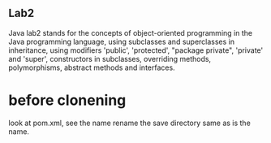 ## Lab2
Java lab2 stands for the concepts of object-oriented programming in the Java programming language, 
using subclasses and superclasses in inheritance, using modifiers 'public', 'protected', "package private", 'private' and 'super',
constructors in subclasses, overriding methods, polymorphisms, abstract methods and interfaces.

# before clonening
look at pom.xml, see the <artifactId>name</artifactId> 
rename the save directory same as is the <artifactId> name.
